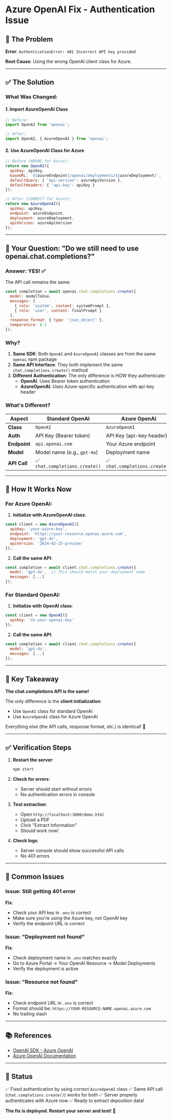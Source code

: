 # Azure OpenAI Fix - Authentication Issue

## 🐛 The Problem

**Error**: `AuthenticationError: 401 Incorrect API key provided`

**Root Cause**: Using the wrong OpenAI client class for Azure.

---

## ✅ The Solution

### What Was Changed:

#### 1. **Import AzureOpenAI Class**
```javascript
// Before:
import OpenAI from 'openai';

// After:
import OpenAI, { AzureOpenAI } from 'openai';
```

#### 2. **Use AzureOpenAI Class for Azure**
```javascript
// Before (WRONG for Azure):
return new OpenAI({
  apiKey: apiKey,
  baseURL: `${azureEndpoint}/openai/deployments/${azureDeployment}`,
  defaultQuery: { 'api-version': azureApiVersion },
  defaultHeaders: { 'api-key': apiKey }
});

// After (CORRECT for Azure):
return new AzureOpenAI({
  apiKey: apiKey,
  endpoint: azureEndpoint,
  deployment: azureDeployment,
  apiVersion: azureApiVersion
});
```

---

## 🤔 Your Question: "Do we still need to use openai.chat.completions?"

### **Answer: YES!** ✅

The API call remains the same:

```javascript
const completion = await openai.chat.completions.create({
  model: modelToUse,
  messages: [
    { role: 'system', content: systemPrompt },
    { role: 'user', content: finalPrompt }
  ],
  response_format: { type: 'json_object' },
  temperature: 0.1
});
```

### Why?

1. **Same SDK**: Both `OpenAI` and `AzureOpenAI` classes are from the same `openai` npm package
2. **Same API Interface**: They both implement the same `chat.completions.create()` method
3. **Different Authentication**: The only difference is HOW they authenticate:
   - **OpenAI**: Uses Bearer token authentication
   - **AzureOpenAI**: Uses Azure-specific authentication with api-key header

### What's Different?

| Aspect | Standard OpenAI | Azure OpenAI |
|--------|----------------|--------------|
| **Class** | `OpenAI` | `AzureOpenAI` |
| **Auth** | API Key (Bearer token) | API Key (api-key header) |
| **Endpoint** | `api.openai.com` | Your Azure endpoint |
| **Model** | Model name (e.g., `gpt-4o`) | Deployment name |
| **API Call** | ✅ `chat.completions.create()` | ✅ `chat.completions.create()` |

---

## 🔧 How It Works Now

### For Azure OpenAI:

1. **Initialize with AzureOpenAI class**:
```javascript
const client = new AzureOpenAI({
  apiKey: 'your-azure-key',
  endpoint: 'https://your-resource.openai.azure.com',
  deployment: 'gpt-4o',
  apiVersion: '2024-02-15-preview'
});
```

2. **Call the same API**:
```javascript
const completion = await client.chat.completions.create({
  model: 'gpt-4o',  // This should match your deployment name
  messages: [...]
});
```

### For Standard OpenAI:

1. **Initialize with OpenAI class**:
```javascript
const client = new OpenAI({
  apiKey: 'sk-your-openai-key'
});
```

2. **Call the same API**:
```javascript
const completion = await client.chat.completions.create({
  model: 'gpt-4o',
  messages: [...]
});
```

---

## 🎯 Key Takeaway

**The chat.completions API is the same!**

The only difference is the **client initialization**:
- Use `OpenAI` class for standard OpenAI
- Use `AzureOpenAI` class for Azure OpenAI

Everything else (the API calls, response format, etc.) is identical! 🎉

---

## ✅ Verification Steps

1. **Restart the server**:
   ```bash
   npm start
   ```

2. **Check for errors**:
   - Server should start without errors
   - No authentication errors in console

3. **Test extraction**:
   - Open `http://localhost:3000/demo.html`
   - Upload a PDF
   - Click "Extract Information"
   - Should work now!

4. **Check logs**:
   - Server console should show successful API calls
   - No 401 errors

---

## 🚨 Common Issues

### Issue: Still getting 401 error
**Fix**: 
- Check your API key in `.env` is correct
- Make sure you're using the Azure key, not OpenAI key
- Verify the endpoint URL is correct

### Issue: "Deployment not found"
**Fix**:
- Check deployment name in `.env` matches exactly
- Go to Azure Portal → Your OpenAI Resource → Model Deployments
- Verify the deployment is active

### Issue: "Resource not found"
**Fix**:
- Check endpoint URL in `.env` is correct
- Format should be: `https://YOUR-RESOURCE-NAME.openai.azure.com`
- No trailing slash

---

## 📚 References

- [OpenAI SDK - Azure OpenAI](https://github.com/openai/openai-node#microsoft-azure-openai)
- [Azure OpenAI Documentation](https://learn.microsoft.com/en-us/azure/ai-services/openai/)

---

## 🎉 Status

✅ Fixed authentication by using correct `AzureOpenAI` class
✅ Same API call (`chat.completions.create()`) works for both
✅ Server properly authenticates with Azure now
✅ Ready to extract deposition data!

**The fix is deployed. Restart your server and test!** 🚀

